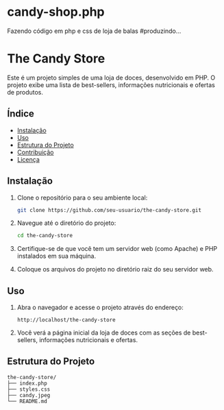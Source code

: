 # candy-shop.php
Fazendo código em php e css de loja de balas
#produzindo...

# The Candy Store

Este é um projeto simples de uma loja de doces, desenvolvido em PHP. O projeto exibe uma lista de best-sellers, informações nutricionais e ofertas de produtos.

## Índice

- [Instalação](#instalação)
- [Uso](#uso)
- [Estrutura do Projeto](#estrutura-do-projeto)
- [Contribuição](#contribuição)
- [Licença](#licença)

## Instalação

1. Clone o repositório para o seu ambiente local:
    ```bash
    git clone https://github.com/seu-usuario/the-candy-store.git
    ```

2. Navegue até o diretório do projeto:
    ```bash
    cd the-candy-store
    ```

3. Certifique-se de que você tem um servidor web (como Apache) e PHP instalados em sua máquina.

4. Coloque os arquivos do projeto no diretório raiz do seu servidor web.

## Uso

1. Abra o navegador e acesse o projeto através do endereço:
    ```
    http://localhost/the-candy-store
    ```

2. Você verá a página inicial da loja de doces com as seções de best-sellers, informações nutricionais e ofertas.

## Estrutura do Projeto

```plaintext
the-candy-store/
├── index.php
├── styles.css
├── candy.jpeg
└── README.md

